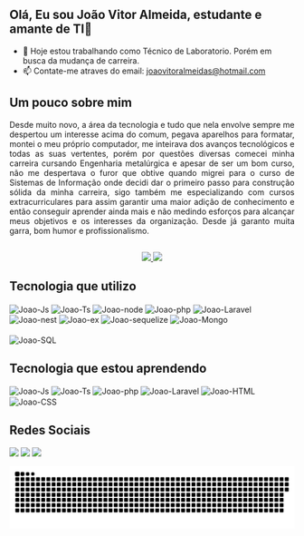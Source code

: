 ## Olá, Eu sou João Vitor Almeida, estudante e amante de TI👋

- 🔭 Hoje estou trabalhando como Técnico de Laboratorio. Porém em busca da mudança de carreira.
- 📫 Contate-me atraves do email: joaovitoralmeidas@hotmail.com

## Um pouco sobre mim
<p align="justify">Desde muito novo, a área da tecnologia e tudo que nela envolve sempre me despertou um interesse acima do comum, pegava aparelhos para formatar, montei o meu próprio computador, me inteirava dos avanços tecnológicos e todas as suas vertentes, porém por questões diversas comecei minha carreira cursando Engenharia metalúrgica e apesar de ser um bom curso, não me despertava o furor que obtive quando migrei para o curso de Sistemas de Informação onde decidi dar o primeiro passo para construção sólida da minha carreira, sigo também me especializando com cursos extracurriculares para assim garantir uma maior adição de conhecimento e então conseguir aprender ainda mais e não medindo esforços para alcançar meus objetivos e os interesses da organização. Desde já garanto muita garra, bom humor e profissionalismo.</p>

##
<div align="center">
  <a href="https://github.com/JoaoVASSoares">
  <img height="180" src="https://github-readme-stats.vercel.app/api?username=JoaoVASSoares&show_icons=true&theme=react&include_all_commits=true&count_private=true"/>
  </a>
  <a href="https://github.com/JoaoVASSoares">
  <img height="180" src="https://github-readme-stats.vercel.app/api/top-langs/?username=JoaoVASSoares&layout=compact&langs_count=7&theme=react"/>
  </a>
</div>

## Tecnologia que utilizo

<div style="display: inline_block">
  <img align="center" alt="Joao-Js" width="126.5" height="28" src="https://img.shields.io/badge/JavaScript-323330?style=for-the-badge&logo=javascript&logoColor=F7DF1E">
  <img align="center" alt="Joao-Ts" width="126.5" height="28" src="https://img.shields.io/badge/TypeScript-007ACC?style=for-the-badge&logo=typescript&logoColor=white">
  <img align="center" alt="Joao-node" width="100" height="28" src="https://img.shields.io/badge/Node.js-43853D?style=for-the-badge&logo=node.js&logoColor=white">
  <img align="center" alt="Joao-php" width="71" height="28" src="https://img.shields.io/badge/PHP-777BB4?style=for-the-badge&logo=php&logoColor=white">
  <img align="center" alt="Joao-Laravel" width="103" height="28" src="https://img.shields.io/badge/laravel-%23FF2D20.svg?&style=for-the-badge&logo=laravel&logoColor=white">
  <img align="center" alt="Joao-nest" width="100" height="28" src="https://img.shields.io/badge/nestjs-E0234E?style=for-the-badge&logo=nestjs&logoColor=white">
  <img align="center" alt="Joao-ex" width="100" height="28" src="https://img.shields.io/badge/Express%20js-000000?style=for-the-badge&logo=express&logoColor=white">
  <img align="center" alt="Joao-sequelize" width="100" height="28" src="https://img.shields.io/badge/Sequelize-52B0E7?style=for-the-badge&logo=Sequelize&logoColor=white">
  <img align="center" alt="Joao-Mongo" width="110" height="28" src="https://img.shields.io/badge/MongoDB-4EA94B?style=for-the-badge&logo=mongodb&logoColor=white">
 </div><br>
 
<div style="display: inline_block">
  <img align="center" alt="Joao-SQL" width="77" height="28"  src="https://img.shields.io/badge/MySQL-005C84?style=for-the-badge&logo=mysql&logoColor=white">
 </div>
 
## Tecnologia que estou aprendendo 

<div style="display: inline_block">
  <img align="center" alt="Joao-Js" width="126.5" height="28" src="https://img.shields.io/badge/JavaScript-323330?style=for-the-badge&logo=javascript&logoColor=F7DF1E">
  <img align="center" alt="Joao-Ts" width="126.5" height="28" src="https://img.shields.io/badge/TypeScript-007ACC?style=for-the-badge&logo=typescript&logoColor=white">
  <img align="center" alt="Joao-php" width="71" height="28" src="https://img.shields.io/badge/PHP-777BB4?style=for-the-badge&logo=php&logoColor=white">
  <img align="center" alt="Joao-Laravel" width="103" height="28" src="https://img.shields.io/badge/laravel-%23FF2D20.svg?&style=for-the-badge&logo=laravel&logoColor=white">
  <img align="center" alt="Joao-HTML" width="88.25" height="28"  src="https://img.shields.io/badge/HTML5-E34F26?style=for-the-badge&logo=html5&logoColor=white">
  <img align="center" alt="Joao-CSS" width="77" height="28"  src="https://img.shields.io/badge/CSS3-1572B6?style=for-the-badge&logo=css3&logoColor=white">
</div>

## Redes Sociais 
<div> 
    <a href="https://instagram.com/joaoyvitor_" target="_blank">
    <img src="https://img.shields.io/badge/-Instagram-%23E4405F?style=for-the-badge&logo=instagram&logoColor=white" target="_blank"></a>
 	  <a href = "mailto:joaovitoralmeidas@hotmail.com">
    <img src="https://img.shields.io/badge/Microsoft_Outlook-0078D4?style=for-the-badge&logo=microsoft-outlook&logoColor=white"></a>
    <a href="https://www.linkedin.com/in/joão-vitor-soares-5727051b4" target="_blank">
    <img src="https://img.shields.io/badge/-LinkedIn-%230077B5?style=for-the-badge&logo=linkedin&logoColor=white" target="_blank"></a> 
 
![snake gif](https://github.com/JoaoVASSoares/JoaoVASSoares/blob/output/github-contribution-grid-snake.svg)  
</div>
